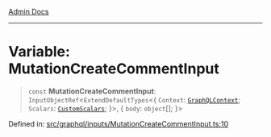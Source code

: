 [Admin Docs](/)

***

# Variable: MutationCreateCommentInput

> `const` **MutationCreateCommentInput**: `InputObjectRef`\<`ExtendDefaultTypes`\<\{ `Context`: [`GraphQLContext`](../../../context/type-aliases/GraphQLContext.md); `Scalars`: [`CustomScalars`](../../../scalars/type-aliases/CustomScalars.md); \}\>, \{ `body`: `object`[]; \}\>

Defined in: [src/graphql/inputs/MutationCreateCommentInput.ts:10](https://github.com/PratapRathi/talawa-api/blob/d256975b8804135eeae09572d0d303ebdab3b3d4/src/graphql/inputs/MutationCreateCommentInput.ts#L10)
